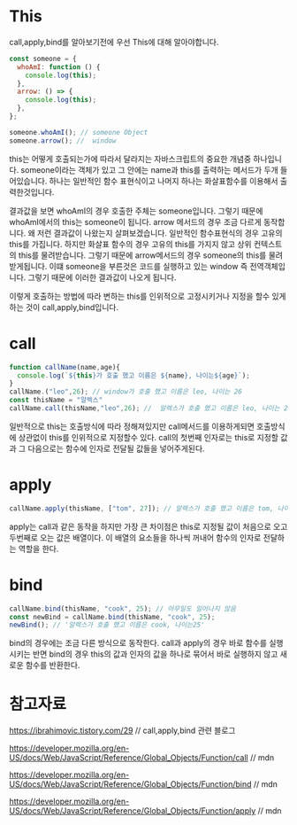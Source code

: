 # This

call,apply,bind를 알아보기전에 우선 This에 대해 알아야합니다.

```javascript
const someone = {
  whoAmI: function () {
    console.log(this);
  },
  arrow: () => {
    console.log(this);
  },
};

someone.whoAmI(); // someone Object
someone.arrow(); //  window
```

this는 어떻게 호출되는가에 따라서 달라지는 자바스크립트의 중요한 개념중 하나입니다. someone이라는 객체가 있고 그 안에는 name과 this를 출력하는 메서드가 두개 들어있습니다. 하나는 일반적인 함수 표현식이고 나머지 하나는 화살표함수를 이용해서 출력한것입니다.

결과값을 보면 whoAmI의 경우 호출한 주체는 someone입니다. 그렇기 때문에 whoAmI에서의 this는 someone이 됩니다.
arrow 메서드의 경우 조금 다르게 동작합니다. 왜 저런 결과값이 나왔는지 살펴보겠습니다. 일반적인 함수표현식의 경우 고유의 this를 가집니다. 하지만 화살표 함수의 경우 고유의 this를 가지지 않고 상위 컨텍스트의 this를 물려받습니다. 그렇기 때문에 arrow메서드의 경우 someone의 this를 물려받게됩니다.
이떄 someone을 부른것은 코드를 실행하고 있는 window 즉 전역객체입니다. 그렇기 때문에 이러한 결과값이 나오게 됩니다.

이렇게 호출하는 방법에 따라 변하는 this를 인위적으로 고정시키거나 지정을 할수 있게 하는 것이 call,apply,bind입니다.

# call

```javascript
function callName(name,age){
  console.log(`${this}가 호출 했고 이름은 ${name}, 나이는${age}`);
}
callName.("leo",26); // window가 호출 했고 이름은 leo, 나이는 26
const thisName = "알렉스"
callName.call(thisName,"leo",26); //  알렉스가 호출 했고 이름은 leo, 나이는 26
```

일반적으로 this는 호출방식에 따라 정해져있지만 call메서드를 이용하게되면 호출방식에 상관없이 this를 인위적으로 지정할수 있다.
call의 첫번째 인자로는 this로 지정할 값 과 그 다음으로는 함수에 인자로 전달될 값들을 넣어주게된다.

# apply

```javascript
callName.apply(thisName, ["tom", 27]); // 알렉스가 호출 했고 이름은 tom, 나이는 27
```

apply는 call과 같은 동작을 하지만 가장 큰 차이점은 this로 지정될 값이 처음으로 오고 두번째로 오는 값은 배열이다. 이 배열의 요소들을 하나씩 꺼내어 함수의 인자로 전달하는 역할을 한다.

# bind

```javascript
callName.bind(thisName, "cook", 25); // 아무일도 일어나지 않음
const newBind = callName.bind(thisName, "cook", 25);
newBind(); // '알렉스가 호출 했고 이름은 cook, 나이는25'
```

bind의 경우에는 조금 다른 방식으로 동작한다. call과 apply의 경우 바로 함수를 실행시키는 반면 bind의 경우 this의 값과 인자의 값을 하나로 묶어서 바로 실행하지 않고 새로운 함수를 반환한다.

# 참고자료

https://ibrahimovic.tistory.com/29 // call,apply,bind 관련 블로그

https://developer.mozilla.org/en-US/docs/Web/JavaScript/Reference/Global_Objects/Function/call // mdn

https://developer.mozilla.org/en-US/docs/Web/JavaScript/Reference/Global_Objects/Function/bind // mdn

https://developer.mozilla.org/en-US/docs/Web/JavaScript/Reference/Global_Objects/Function/apply // mdn
